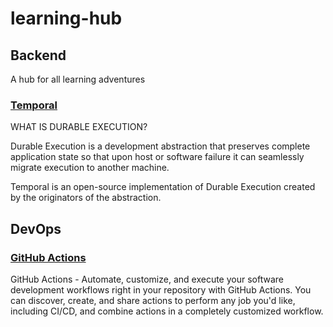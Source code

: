 # learning-hub

## Backend

A hub for all learning adventures

### [Temporal](https://learn.temporal.io/)

WHAT IS DURABLE EXECUTION?

Durable Execution is a development abstraction that preserves complete application state so that upon host or software
failure it can seamlessly migrate execution to another machine.

Temporal is an open-source implementation of Durable Execution created by the originators of the abstraction.

## DevOps

### [GitHub Actions](https://docs.github.com/en/actions)

GitHub Actions - Automate, customize, and execute your software development workflows right in your repository with
GitHub Actions. You can discover, create, and share actions to perform any job you'd like, including CI/CD, and combine
actions in a completely customized workflow.

